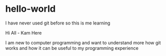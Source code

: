 # hello-world
I have never used git before so this is me learning 

Hi All - Kam Here 

I am new to computer programming and want to understand more how git works and how it can be useful to my programming experience 
